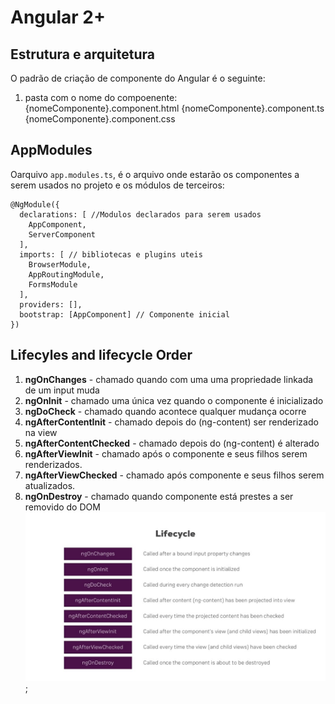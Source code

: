 # Angular 2+

## Estrutura e arquitetura
O padrão de criação de componente do Angular é o seguinte:
1. pasta com o nome do compoenente:
    {nomeComponente}.component.html
    {nomeComponente}.component.ts
    {nomeComponente}.component.css

## AppModules
Oarquivo `app.modules.ts`, é o arquivo onde estarão os componentes a serem usados no projeto e os
módulos de terceiros:
````
@NgModule({
  declarations: [ //Modulos declarados para serem usados
    AppComponent,
    ServerComponent
  ],
  imports: [ // bibliotecas e plugins uteis
    BrowserModule,
    AppRoutingModule,
    FormsModule
  ],
  providers: [],
  bootstrap: [AppComponent] // Componente inicial
})
````

## Lifecyles and lifecycle Order

1. **ngOnChanges** - chamado quando com uma uma propriedade linkada de um input muda
2. **ngOnInit** - chamado uma única vez quando o componente é inicializado
3. **ngDoCheck** - chamado quando acontece qualquer mudança ocorre
4. **ngAfterContentInit** - chamado depois do (ng-content) ser renderizado na view
5. **ngAfterContentChecked** - chamado depois do (ng-content) é alterado
6. **ngAfterViewInit** - chamado após o componente e seus filhos serem renderizados.
7. **ngAfterViewChecked** - chamado após componente e seus filhos serem atualizados.
8. **ngOnDestroy** - chamado quando componente está prestes a ser removido do DOM
![Angular Lifeclycles](lifecycles.jpg);
